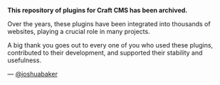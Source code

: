 **This repository of plugins for Craft CMS has been archived.**

Over the years, these plugins have been integrated into thousands of websites, playing a crucial role in many projects. 

A big thank you goes out to every one of you who used these plugins, contributed to their development, and supported their stability and usefulness.

— [@joshuabaker](https://github.com/joshuabaker)
